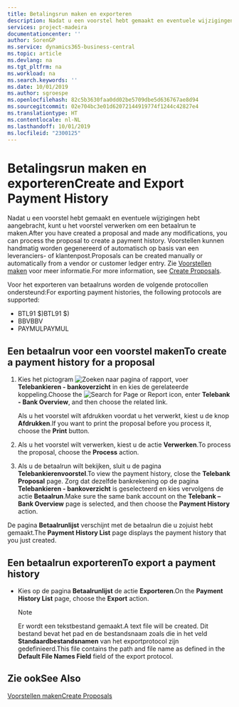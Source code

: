 ```yaml
---
title: Betalingsrun maken en exporteren
description: Nadat u een voorstel hebt gemaakt en eventuele wijzigingen hebt aangebracht, kunt u het voorstel verwerken om een betaalrun te maken. Voorstellen kunnen handmatig worden gegenereerd of automatisch op basis van een leveranciers- of klantenpost.
services: project-madeira
documentationcenter: ''
author: SorenGP
ms.service: dynamics365-business-central
ms.topic: article
ms.devlang: na
ms.tgt_pltfrm: na
ms.workload: na
ms.search.keywords: ''
ms.date: 10/01/2019
ms.author: sgroespe
ms.openlocfilehash: 82c5b3630faa0dd02be5709dbe5d636767ae8d94
ms.sourcegitcommit: 02e704bc3e01d62072144919774f1244c42827e4
ms.translationtype: HT
ms.contentlocale: nl-NL
ms.lasthandoff: 10/01/2019
ms.locfileid: "2300125"
---
```

# <a name="create-and-export-payment-history"></a><span data-ttu-id="43d2c-104">Betalingsrun maken en exporteren</span><span class="sxs-lookup"><span data-stu-id="43d2c-104">Create and Export Payment History</span></span>
<span data-ttu-id="43d2c-105">Nadat u een voorstel hebt gemaakt en eventuele wijzigingen hebt aangebracht, kunt u het voorstel verwerken om een betaalrun te maken.</span><span class="sxs-lookup"><span data-stu-id="43d2c-105">After you have created a proposal and made any modifications, you can process the proposal to create a payment history.</span></span> <span data-ttu-id="43d2c-106">Voorstellen kunnen handmatig worden gegenereerd of automatisch op basis van een leveranciers- of klantenpost.</span><span class="sxs-lookup"><span data-stu-id="43d2c-106">Proposals can be created manually or automatically from a vendor or customer ledger entry.</span></span> <span data-ttu-id="43d2c-107">Zie [Voorstellen maken](how-to-create-proposals.md) voor meer informatie.</span><span class="sxs-lookup"><span data-stu-id="43d2c-107">For more information, see [Create Proposals](how-to-create-proposals.md).</span></span>  

 <span data-ttu-id="43d2c-108">Voor het exporteren van betaalruns worden de volgende protocollen ondersteund:</span><span class="sxs-lookup"><span data-stu-id="43d2c-108">For exporting payment histories, the following protocols are supported:</span></span>  

- <span data-ttu-id="43d2c-109">BTL91 $)</span><span class="sxs-lookup"><span data-stu-id="43d2c-109">BTL91 $)</span></span>  
- <span data-ttu-id="43d2c-110">BBV</span><span class="sxs-lookup"><span data-stu-id="43d2c-110">BBV</span></span>  
- <span data-ttu-id="43d2c-111">PAYMUL</span><span class="sxs-lookup"><span data-stu-id="43d2c-111">PAYMUL</span></span>  

## <a name="to-create-a-payment-history-for-a-proposal"></a><span data-ttu-id="43d2c-112">Een betaalrun voor een voorstel maken</span><span class="sxs-lookup"><span data-stu-id="43d2c-112">To create a payment history for a proposal</span></span>  

1.  <span data-ttu-id="43d2c-113">Kies het pictogram ![Zoeken naar pagina of rapport](../../media/ui-search/search_small.png "pictogram Zoeken naar pagina of rapport"), voer **Telebankieren - bankoverzicht** in en kies de gerelateerde koppeling.</span><span class="sxs-lookup"><span data-stu-id="43d2c-113">Choose the ![Search for Page or Report](../../media/ui-search/search_small.png "Search for Page or Report icon") icon, enter **Telebank - Bank Overview**, and then choose the related link.</span></span>  

    <span data-ttu-id="43d2c-114">Als u het voorstel wilt afdrukken voordat u het verwerkt, kiest u de knop **Afdrukken**.</span><span class="sxs-lookup"><span data-stu-id="43d2c-114">If you want to print the proposal before you process it, choose the **Print** button.</span></span>  

2.  <span data-ttu-id="43d2c-115">Als u het voorstel wilt verwerken, kiest u de actie **Verwerken**.</span><span class="sxs-lookup"><span data-stu-id="43d2c-115">To process the proposal, choose the **Process** action.</span></span>  
3.  <span data-ttu-id="43d2c-116">Als u de betaalrun wilt bekijken, sluit u de pagina **Telebankierenvoorstel**.</span><span class="sxs-lookup"><span data-stu-id="43d2c-116">To view the payment history, close the **Telebank Proposal** page.</span></span> <span data-ttu-id="43d2c-117">Zorg dat dezelfde bankrekening op de pagina **Telebankieren - bankoverzicht** is geselecteerd en kies vervolgens de actie **Betaalrun**.</span><span class="sxs-lookup"><span data-stu-id="43d2c-117">Make sure the same bank account on the **Telebank – Bank Overview** page is selected, and then choose the **Payment History** action.</span></span>  

<span data-ttu-id="43d2c-118">De pagina **Betaalrunlijst** verschijnt met de betaalrun die u zojuist hebt gemaakt.</span><span class="sxs-lookup"><span data-stu-id="43d2c-118">The **Payment History List** page displays the payment history that you just created.</span></span>  

## <a name="to-export-a-payment-history"></a><span data-ttu-id="43d2c-119">Een betaalrun exporteren</span><span class="sxs-lookup"><span data-stu-id="43d2c-119">To export a payment history</span></span>  

- <span data-ttu-id="43d2c-120">Kies op de pagina **Betaalrunlijst** de actie **Exporteren**.</span><span class="sxs-lookup"><span data-stu-id="43d2c-120">On the **Payment History List** page, choose the **Export** action.</span></span>  

    > [!NOTE]  
    >  <span data-ttu-id="43d2c-121">Er wordt een tekstbestand gemaakt.</span><span class="sxs-lookup"><span data-stu-id="43d2c-121">A text file will be created.</span></span> <span data-ttu-id="43d2c-122">Dit bestand bevat het pad en de bestandsnaam zoals die in het veld **Standaardbestandsnamen** van het exportprotocol zijn gedefinieerd.</span><span class="sxs-lookup"><span data-stu-id="43d2c-122">This file contains the path and file name as defined in the **Default File Names Field** field of the export protocol.</span></span>  

## <a name="see-also"></a><span data-ttu-id="43d2c-123">Zie ook</span><span class="sxs-lookup"><span data-stu-id="43d2c-123">See Also</span></span>  
 [<span data-ttu-id="43d2c-124">Voorstellen maken</span><span class="sxs-lookup"><span data-stu-id="43d2c-124">Create Proposals</span></span>](how-to-create-proposals.md)

